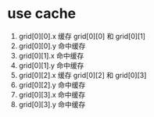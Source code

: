 # use cache

1. grid[0][0].x 缓存 grid[0][0] 和 grid[0][1]
2. grid[0][0].y 命中缓存
3. grid[0][1].x 命中缓存
4. grid[0][1].y 命中缓存
5. grid[0][2].x 缓存 grid[0][2] 和 grid[0][3]
6. grid[0][2].y 命中缓存
7. grid[0][3].x 命中缓存
8. grid[0][3].y 命中缓存
